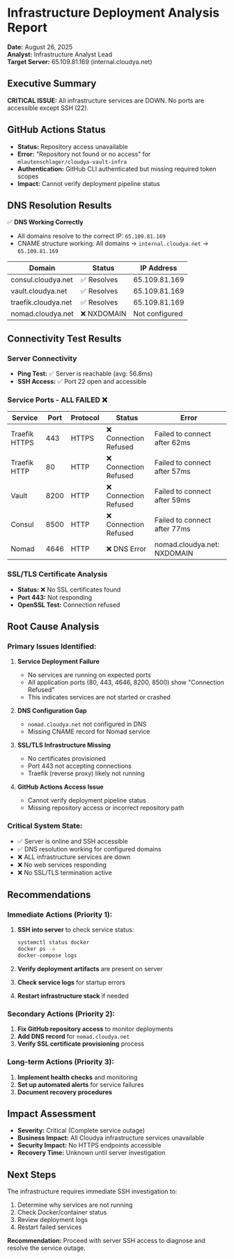 # Infrastructure Deployment Analysis Report

**Date:** August 26, 2025  
**Analyst:** Infrastructure Analyst Lead  
**Target Server:** 65.109.81.169 (internal.cloudya.net)

## Executive Summary

**CRITICAL ISSUE:** All infrastructure services are DOWN. No ports are accessible except SSH (22).

## GitHub Actions Status

- **Status:** Repository access unavailable
- **Error:** "Repository not found or no access" for `mlautenschlager/cloudya-vault-infra`
- **Authentication:** GitHub CLI authenticated but missing required token scopes
- **Impact:** Cannot verify deployment pipeline status

## DNS Resolution Results

✅ **DNS Working Correctly**
- All domains resolve to the correct IP: `65.109.81.169`
- CNAME structure working: All domains → `internal.cloudya.net` → `65.109.81.169`

| Domain | Status | IP Address |
|--------|--------|------------|
| consul.cloudya.net | ✅ Resolves | 65.109.81.169 |
| vault.cloudya.net | ✅ Resolves | 65.109.81.169 |
| traefik.cloudya.net | ✅ Resolves | 65.109.81.169 |
| nomad.cloudya.net | ❌ NXDOMAIN | Not configured |

## Connectivity Test Results

### Server Connectivity
- **Ping Test:** ✅ Server is reachable (avg: 56.8ms)
- **SSH Access:** ✅ Port 22 open and accessible

### Service Ports - ALL FAILED ❌

| Service | Port | Protocol | Status | Error |
|---------|------|----------|--------|-------|
| Traefik HTTPS | 443 | HTTPS | ❌ Connection Refused | Failed to connect after 62ms |
| Traefik HTTP | 80 | HTTP | ❌ Connection Refused | Failed to connect after 57ms |
| Vault | 8200 | HTTP | ❌ Connection Refused | Failed to connect after 59ms |
| Consul | 8500 | HTTP | ❌ Connection Refused | Failed to connect after 77ms |
| Nomad | 4646 | HTTP | ❌ DNS Error | nomad.cloudya.net: NXDOMAIN |

### SSL/TLS Certificate Analysis
- **Status:** ❌ No SSL certificates found
- **Port 443:** Not responding
- **OpenSSL Test:** Connection refused

## Root Cause Analysis

### Primary Issues Identified:

1. **Service Deployment Failure**
   - No services are running on expected ports
   - All application ports (80, 443, 4646, 8200, 8500) show "Connection Refused"
   - This indicates services are not started or crashed

2. **DNS Configuration Gap**
   - `nomad.cloudya.net` not configured in DNS
   - Missing CNAME record for Nomad service

3. **SSL/TLS Infrastructure Missing**
   - No certificates provisioned
   - Port 443 not accepting connections
   - Traefik (reverse proxy) likely not running

4. **GitHub Actions Access Issue**
   - Cannot verify deployment pipeline status
   - Missing repository access or incorrect repository path

### Critical System State:
- ✅ Server is online and SSH accessible
- ✅ DNS resolution working for configured domains
- ❌ ALL infrastructure services are down
- ❌ No web services responding
- ❌ No SSL/TLS termination active

## Recommendations

### Immediate Actions (Priority 1):
1. **SSH into server** to check service status:
   ```bash
   systemctl status docker
   docker ps -a
   docker-compose logs
   ```

2. **Verify deployment artifacts** are present on server
3. **Check service logs** for startup errors
4. **Restart infrastructure stack** if needed

### Secondary Actions (Priority 2):
1. **Fix GitHub repository access** to monitor deployments
2. **Add DNS record** for `nomad.cloudya.net`
3. **Verify SSL certificate provisioning** process

### Long-term Actions (Priority 3):
1. **Implement health checks** and monitoring
2. **Set up automated alerts** for service failures
3. **Document recovery procedures**

## Impact Assessment

- **Severity:** Critical (Complete service outage)
- **Business Impact:** All Cloudya infrastructure services unavailable
- **Security Impact:** No HTTPS endpoints accessible
- **Recovery Time:** Unknown until server investigation

## Next Steps

The infrastructure requires immediate SSH investigation to:
1. Determine why services are not running
2. Check Docker/container status
3. Review deployment logs
4. Restart failed services

**Recommendation:** Proceed with server SSH access to diagnose and resolve the service outage.